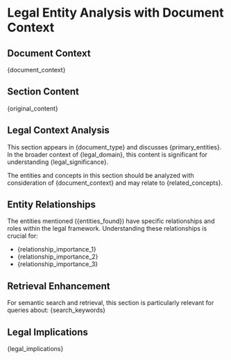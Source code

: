 # Legal Entity Analysis with Document Context

## Document Context
{document_context}

## Section Content
{original_content}

## Legal Context Analysis
This section appears in {document_type} and discusses {primary_entities}. In the broader context of {legal_domain}, this content is significant for understanding {legal_significance}.

The entities and concepts in this section should be analyzed with consideration of {document_context} and may relate to {related_concepts}.

## Entity Relationships
The entities mentioned ({entities_found}) have specific relationships and roles within the legal framework. Understanding these relationships is crucial for:
- {relationship_importance_1}
- {relationship_importance_2}
- {relationship_importance_3}

## Retrieval Enhancement
For semantic search and retrieval, this section is particularly relevant for queries about: {search_keywords}

## Legal Implications
{legal_implications}
